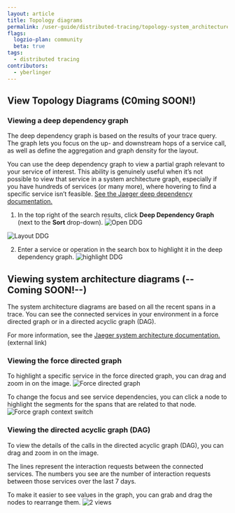 ```yaml
---
layout: article
title: Topology diagrams
permalink: /user-guide/distributed-tracing/topology-system_architecture
flags:
  logzio-plan: community
  beta: true
tags:
  - distributed tracing
contributors:
  - yberlinger
---
```


## View Topology Diagrams   (C0ming SOON!)

### Viewing a deep dependency graph
The deep dependency graph is based on the results of your trace query. The graph lets you focus on the up- and downstream hops of a service call, as well as define the aggregation and graph density for the  layout.

You can use the deep dependency graph to view a partial graph relevant to your service of interest. 
This ability is genuinely useful when it’s not possible to view that service in a system architecture graph, especially if you have hundreds of services (or many more), where hovering to find a specific service isn’t feasible. [See the Jaeger deep dependency documentation.](https://www.jaegertracing.io/docs/1.20/features/#deep-dependency-graph)

1. In the top right of the search results, click **Deep Dependency Graph** (next to the **Sort** drop-down).
![Open DDG](https://dytvr9ot2sszz.cloudfront.net/logz-docs/distributed-tracing/open-ddg.png)

![Layout DDG](https://dytvr9ot2sszz.cloudfront.net/logz-docs/distributed-tracing/deep_depend_graph-layout2.png)

2. Enter a service or operation in the search box to highlight it in the deep dependency graph.
![highlight DDG](https://dytvr9ot2sszz.cloudfront.net/logz-docs/distributed-tracing/ddgraph_highligh.png)

 
## Viewing system architecture diagrams   (--Coming SOON!--)
The system architecture diagrams are based on all the recent spans in a trace. You can see the connected services in your environment in a force directed graph or in a directed acyclic graph (DAG). 

For more information, see the <a href = "https://www.jaegertracing.io/docs/1.20/features/#system-architecture" target="_blank">Jaeger system architecture documentation. </a> (external link)


### Viewing the force directed graph
To highlight a specific service in the force directed graph, you can drag and zoom in on the image. 
![Force directed graph](https://dytvr9ot2sszz.cloudfront.net/logz-docs/distributed-tracing/force-directed-graph.png)

To change the focus and see service dependencies, you can click a node to highlight the segments for the spans that are related to that node.
![Force graph context switch](https://dytvr9ot2sszz.cloudfront.net/logz-docs/distributed-tracing/force-directed3.gif)


### Viewing the directed acyclic graph (DAG)
To view the details of the calls in the directed acyclic graph (DAG), you can drag and zoom in on the image. 

The lines represent the interaction requests between the connected services. The numbers you see are the number of interaction requests between those services over the last 7 days.

To make it easier to see values in the graph, you can grab and drag the nodes to rearrange them.
![2 views](https://dytvr9ot2sszz.cloudfront.net/logz-docs/distributed-tracing/dist_tr-dag-2views.png)